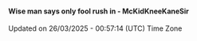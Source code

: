 #### Wise man says only fool rush in - McKidKneeKaneSir
Updated on 26/03/2025 - 00:57:14 (UTC) Time Zone
